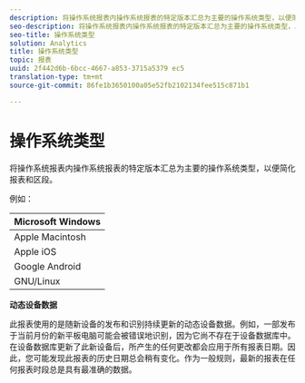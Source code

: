 ```yaml
---
description: 将操作系统报表内操作系统报表的特定版本汇总为主要的操作系统类型，以便简化报表和区段。
seo-description: 将操作系统报表内操作系统报表的特定版本汇总为主要的操作系统类型，以便简化报表和区段。
seo-title: 操作系统类型
solution: Analytics
title: 操作系统类型
topic: 报表
uuid: 2f442d6b-6bcc-4667-a853-3715a5379 ec5
translation-type: tm+mt
source-git-commit: 86fe1b3650100a05e52fb2102134fee515c871b1

---
```



# 操作系统类型

将操作系统报表内操作系统报表的特定版本汇总为主要的操作系统类型，以便简化报表和区段。

例如：

| Microsoft Windows |
|---|
| Apple Macintosh |
| Apple iOS |
| Google Android |
| GNU/Linux |

**动态设备数据**

此报表使用的是随新设备的发布和识别持续更新的动态设备数据。例如，一部发布于当前月份的新平板电脑可能会被错误地识别，因为它尚不存在于设备数据库中。在设备数据库更新了此新设备后，所产生的任何更改都会应用于所有报表日期。因此，您可能发现此报表的历史日期总会稍有变化。作为一般规则，最新的报表在任何报表时段总是具有最准确的数据。
